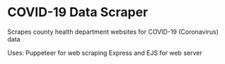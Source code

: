 # COVID-19 Data Scraper

Scrapes county health department websites for COVID-19 (Coronavirus) data

Uses:
Puppeteer for web scraping
Express and EJS for web server
